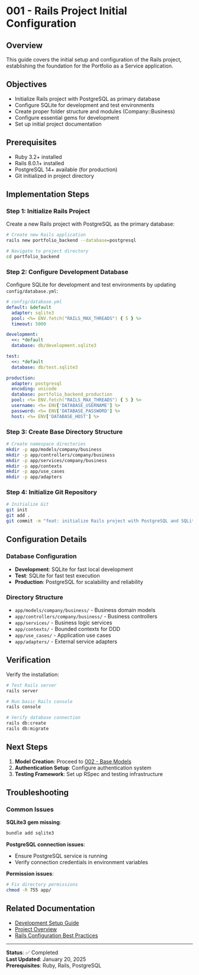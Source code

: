 # 001 - Rails Project Initial Configuration

## Overview

This guide covers the initial setup and configuration of the Rails project, establishing the foundation for the Portfolio as a Service application.

## Objectives

- Initialize Rails project with PostgreSQL as primary database
- Configure SQLite for development and test environments
- Create proper folder structure and modules (Company::Business)
- Configure essential gems for development
- Set up initial project documentation

## Prerequisites

- Ruby 3.2+ installed
- Rails 8.0.1+ installed
- PostgreSQL 14+ available (for production)
- Git initialized in project directory

## Implementation Steps

### Step 1: Initialize Rails Project

Create a new Rails project with PostgreSQL as the primary database:

```bash
# Create new Rails application
rails new portfolio_backend --database=postgresql

# Navigate to project directory
cd portfolio_backend
```

### Step 2: Configure Development Database

Configure SQLite for development and test environments by updating `config/database.yml`:

```yaml
# config/database.yml
default: &default
  adapter: sqlite3
  pool: <%= ENV.fetch("RAILS_MAX_THREADS") { 5 } %>
  timeout: 5000

development:
  <<: *default
  database: db/development.sqlite3

test:
  <<: *default
  database: db/test.sqlite3

production:
  adapter: postgresql
  encoding: unicode
  database: portfolio_backend_production
  pool: <%= ENV.fetch("RAILS_MAX_THREADS") { 5 } %>
  username: <%= ENV['DATABASE_USERNAME'] %>
  password: <%= ENV['DATABASE_PASSWORD'] %>
  host: <%= ENV['DATABASE_HOST'] %>
```

### Step 3: Create Base Directory Structure

```bash
# Create namespace directories
mkdir -p app/models/company/business
mkdir -p app/controllers/company/business
mkdir -p app/services/company/business
mkdir -p app/contexts
mkdir -p app/use_cases
mkdir -p app/adapters
```

### Step 4: Initialize Git Repository

```bash
# Initialize Git
git init
git add .
git commit -m "feat: initialize Rails project with PostgreSQL and SQLite configuration"
```

## Configuration Details

### Database Configuration
- **Development**: SQLite for fast local development
- **Test**: SQLite for fast test execution
- **Production**: PostgreSQL for scalability and reliability

### Directory Structure
- `app/models/company/business/` - Business domain models
- `app/controllers/company/business/` - Business controllers
- `app/services/` - Business logic services
- `app/contexts/` - Bounded contexts for DDD
- `app/use_cases/` - Application use cases
- `app/adapters/` - External service adapters

## Verification

Verify the installation:

```bash
# Test Rails server
rails server

# Run basic Rails console
rails console

# Verify database connection
rails db:create
rails db:migrate
```

## Next Steps

1. **Model Creation**: Proceed to [002 - Base Models](./002.00%20|%20Creación%20de%20Modelos%20Base%20(User,%20Platform,%20Role).md)
2. **Authentication Setup**: Configure authentication system
3. **Testing Framework**: Set up RSpec and testing infrastructure

## Troubleshooting

### Common Issues

**SQLite3 gem missing**:
```bash
bundle add sqlite3
```

**PostgreSQL connection issues**:
- Ensure PostgreSQL service is running
- Verify connection credentials in environment variables

**Permission issues**:
```bash
# Fix directory permissions
chmod -R 755 app/
```

## Related Documentation

- [Development Setup Guide](../../development/01%20SETUP.md)
- [Project Overview](../../workflows/00-project-overview.md)
- [Rails Configuration Best Practices](https://guides.rubyonrails.org/)

---

**Status**: ✅ Completed  
**Last Updated**: January 20, 2025  
**Prerequisites**: Ruby, Rails, PostgreSQL
